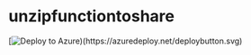 # unzipfunctiontoshare


[![Deploy to Azure)(https://azuredeploy.net/deploybutton.svg)](https://deploy.azure.com/?repository=https://github.com/wegeneda/unzipfunctiontoshare?ptmpl=/Deployment/deployAzure.parameters.json)
